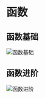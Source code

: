 # 函数
## 函数基础
![函数基础](https://raw.githubusercontent.com/woaielf/woaielf.github.io/master/_posts/media/15233609547427/9.png)

## 函数进阶
![函数进阶](https://raw.githubusercontent.com/woaielf/woaielf.github.io/master/_posts/media/15233609547427/10.png)